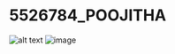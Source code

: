 # 5526784_POOJITHA
![alt text](https://github.com/Panyamrangareddygaripoojitha/5526784_POOJITHA/tree/main/Git/Certificates)
<img src="https://github.com/Panyamrangareddygaripoojitha/5526784_POOJITHA/tree/main/Git/Certificates" alt="image">
